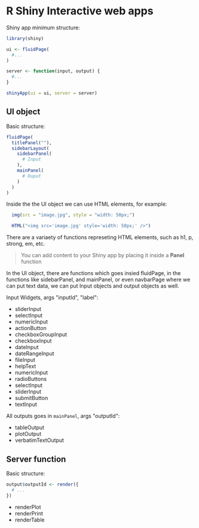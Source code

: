 # R Shiny Interactive web apps

Shiny app minimum structure:

```R
library(shiny)

ui <- fluidPage(
  #...
)

server <- function(input, output) {
  #...
}

shinyApp(ui = ui, server = server)
```

## UI object

Basic structure:

```R
fluidPage(
  titlePanel(""),
  sidebarLayout(
    sidebarPanel(
      # Input
    ),
    mainPanel(
      # Ouput
    )
  )
)
```

Inside the the UI object we can use HTML elements, for example:

```R
  img(src = "image.jpg", style = "width: 50px;")
```

```R
  HTML("<img src='image.jpg' style='width: 50px;' />")
```

There are a variaety of functions represeting HTML elements, such as h1, p, strong, em, etc.

> You can add content to your Shiny app by placing it inside a **Panel** function

In the UI object, there are functions which goes insied fluidPage, in the functions like sidebarPanel, and mainPanel, or even navbarPage where we can put text data, we can put Input objects and output objects as well.

Input Widgets, args "inputId", "label":

- sliderInput
- selectInput
- numericInput
- actionButton
- checkboxGroupInput
- checkboxInput
- dateInput
- dateRangeInput
- fileInput
- helpText
- numericInput
- radioButtons
- selectInput
- sliderInput
- submitButton
- textInput

All outputs goes in `mainPanel`, args "outputId":

- tableOutput
- plotOutput
- verbatimTextOutput

## Server function

Basic structure:

```R
output$outputId <- render({
  # ...
})
```

- renderPlot
- renderPrint
- renderTable
